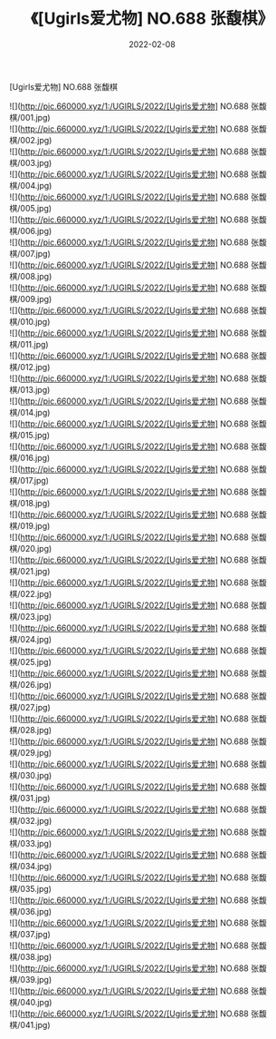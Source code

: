 ﻿---
layout: post
title:  《[Ugirls爱尤物] NO.688 张馥棋》
date:   2022-02-08
img: http://pic.660000.xyz/1:/UGIRLS/2022/[Ugirls爱尤物] NO.688 张馥棋/000.jpg
categories: [美女, 清纯, 唯美]
---

[Ugirls爱尤物] NO.688 张馥棋

 ![](http://pic.660000.xyz/1:/UGIRLS/2022/[Ugirls爱尤物] NO.688 张馥棋/001.jpg) <br>![](http://pic.660000.xyz/1:/UGIRLS/2022/[Ugirls爱尤物] NO.688 张馥棋/002.jpg) <br>![](http://pic.660000.xyz/1:/UGIRLS/2022/[Ugirls爱尤物] NO.688 张馥棋/003.jpg) <br>![](http://pic.660000.xyz/1:/UGIRLS/2022/[Ugirls爱尤物] NO.688 张馥棋/004.jpg) <br>![](http://pic.660000.xyz/1:/UGIRLS/2022/[Ugirls爱尤物] NO.688 张馥棋/005.jpg) <br>![](http://pic.660000.xyz/1:/UGIRLS/2022/[Ugirls爱尤物] NO.688 张馥棋/006.jpg) <br>![](http://pic.660000.xyz/1:/UGIRLS/2022/[Ugirls爱尤物] NO.688 张馥棋/007.jpg) <br>![](http://pic.660000.xyz/1:/UGIRLS/2022/[Ugirls爱尤物] NO.688 张馥棋/008.jpg) <br>![](http://pic.660000.xyz/1:/UGIRLS/2022/[Ugirls爱尤物] NO.688 张馥棋/009.jpg) <br>![](http://pic.660000.xyz/1:/UGIRLS/2022/[Ugirls爱尤物] NO.688 张馥棋/010.jpg) <br>![](http://pic.660000.xyz/1:/UGIRLS/2022/[Ugirls爱尤物] NO.688 张馥棋/011.jpg) <br>![](http://pic.660000.xyz/1:/UGIRLS/2022/[Ugirls爱尤物] NO.688 张馥棋/012.jpg) <br>![](http://pic.660000.xyz/1:/UGIRLS/2022/[Ugirls爱尤物] NO.688 张馥棋/013.jpg) <br>![](http://pic.660000.xyz/1:/UGIRLS/2022/[Ugirls爱尤物] NO.688 张馥棋/014.jpg) <br>![](http://pic.660000.xyz/1:/UGIRLS/2022/[Ugirls爱尤物] NO.688 张馥棋/015.jpg) <br>![](http://pic.660000.xyz/1:/UGIRLS/2022/[Ugirls爱尤物] NO.688 张馥棋/016.jpg) <br>![](http://pic.660000.xyz/1:/UGIRLS/2022/[Ugirls爱尤物] NO.688 张馥棋/017.jpg) <br>![](http://pic.660000.xyz/1:/UGIRLS/2022/[Ugirls爱尤物] NO.688 张馥棋/018.jpg) <br>![](http://pic.660000.xyz/1:/UGIRLS/2022/[Ugirls爱尤物] NO.688 张馥棋/019.jpg) <br>![](http://pic.660000.xyz/1:/UGIRLS/2022/[Ugirls爱尤物] NO.688 张馥棋/020.jpg) <br>![](http://pic.660000.xyz/1:/UGIRLS/2022/[Ugirls爱尤物] NO.688 张馥棋/021.jpg) <br>![](http://pic.660000.xyz/1:/UGIRLS/2022/[Ugirls爱尤物] NO.688 张馥棋/022.jpg) <br>![](http://pic.660000.xyz/1:/UGIRLS/2022/[Ugirls爱尤物] NO.688 张馥棋/023.jpg) <br>![](http://pic.660000.xyz/1:/UGIRLS/2022/[Ugirls爱尤物] NO.688 张馥棋/024.jpg) <br>![](http://pic.660000.xyz/1:/UGIRLS/2022/[Ugirls爱尤物] NO.688 张馥棋/025.jpg) <br>![](http://pic.660000.xyz/1:/UGIRLS/2022/[Ugirls爱尤物] NO.688 张馥棋/026.jpg) <br>![](http://pic.660000.xyz/1:/UGIRLS/2022/[Ugirls爱尤物] NO.688 张馥棋/027.jpg) <br>![](http://pic.660000.xyz/1:/UGIRLS/2022/[Ugirls爱尤物] NO.688 张馥棋/028.jpg) <br>![](http://pic.660000.xyz/1:/UGIRLS/2022/[Ugirls爱尤物] NO.688 张馥棋/029.jpg) <br>![](http://pic.660000.xyz/1:/UGIRLS/2022/[Ugirls爱尤物] NO.688 张馥棋/030.jpg) <br>![](http://pic.660000.xyz/1:/UGIRLS/2022/[Ugirls爱尤物] NO.688 张馥棋/031.jpg) <br>![](http://pic.660000.xyz/1:/UGIRLS/2022/[Ugirls爱尤物] NO.688 张馥棋/032.jpg) <br>![](http://pic.660000.xyz/1:/UGIRLS/2022/[Ugirls爱尤物] NO.688 张馥棋/033.jpg) <br>![](http://pic.660000.xyz/1:/UGIRLS/2022/[Ugirls爱尤物] NO.688 张馥棋/034.jpg) <br>![](http://pic.660000.xyz/1:/UGIRLS/2022/[Ugirls爱尤物] NO.688 张馥棋/035.jpg) <br>![](http://pic.660000.xyz/1:/UGIRLS/2022/[Ugirls爱尤物] NO.688 张馥棋/036.jpg) <br>![](http://pic.660000.xyz/1:/UGIRLS/2022/[Ugirls爱尤物] NO.688 张馥棋/037.jpg) <br>![](http://pic.660000.xyz/1:/UGIRLS/2022/[Ugirls爱尤物] NO.688 张馥棋/038.jpg) <br>![](http://pic.660000.xyz/1:/UGIRLS/2022/[Ugirls爱尤物] NO.688 张馥棋/039.jpg) <br>![](http://pic.660000.xyz/1:/UGIRLS/2022/[Ugirls爱尤物] NO.688 张馥棋/040.jpg) <br>![](http://pic.660000.xyz/1:/UGIRLS/2022/[Ugirls爱尤物] NO.688 张馥棋/041.jpg) <br>